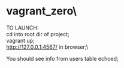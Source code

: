 # vagrant_zero\
TO LAUNCH:\
cd into root dir of project;\
vagrant up;\
http://127.0.0.1:4567/ in browser;\

You should see info from users table echoed;

